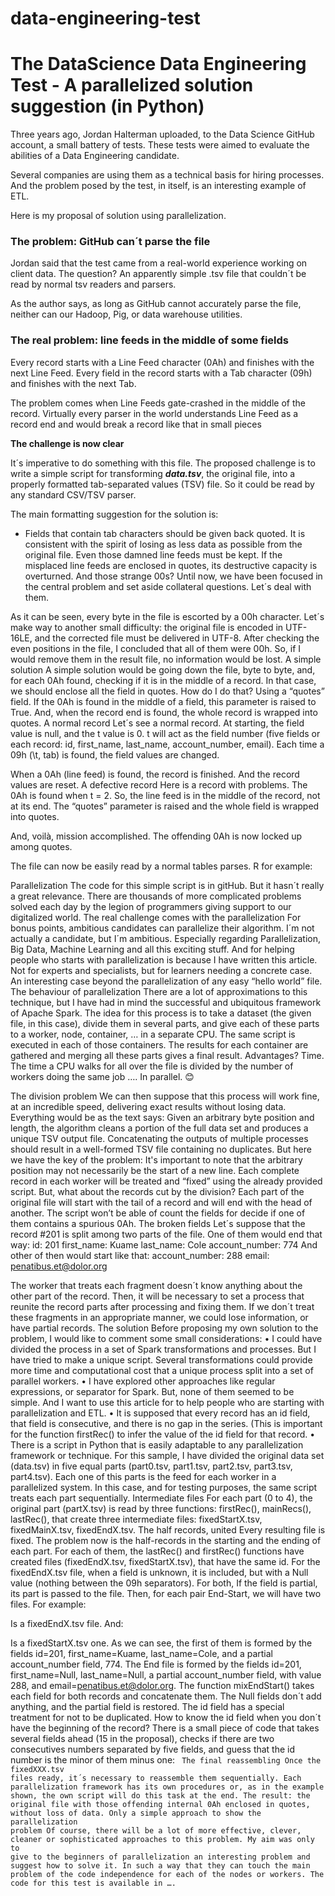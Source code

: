 # data-engineering-test
# The DataScience Data Engineering Test - A parallelized solution suggestion (in Python)

Three years ago, Jordan Halterman  uploaded, to the Data Science GitHub account, a small battery of tests. These tests were aimed to evaluate the abilities of a Data Engineering candidate.

Several companies are using them as a technical basis for hiring processes. And the problem posed by the test, in itself, is an interesting example of ETL. 

Here is my proposal of solution using parallelization. 

### The problem: GitHub can´t parse the file

Jordan said that the test came from a real-world experience working on client data. The question? An apparently simple .tsv file that couldn´t be read by normal tsv readers and parsers.

As the author says, as long as GitHub cannot accurately parse the file, neither can our Hadoop, Pig, or data warehouse utilities.

### The real problem: line feeds in the middle of some fields

Every record starts with a Line Feed character (0Ah) and finishes with the next Line Feed. Every field in the record starts with a Tab character (09h) and finishes with the next Tab.

The problem comes when Line Feeds gate-crashed in the middle of the record. Virtually every parser in the world understands Line Feed as a record end and would break a record like that in small pieces

**The challenge is now clear**

It´s imperative to do something with this file. The proposed challenge is to write a simple script for transforming ***data.tsv***, the original file, into a properly formatted tab-separated values (TSV) file. So it could be read by any standard CSV/TSV parser.

The main formatting suggestion for the solution is:
* Fields that contain tab characters should be given back quoted.
It is consistent with the spirit of losing as less data as possible from the original file. Even those damned line feeds must be kept. If the misplaced line feeds are enclosed in quotes, its destructive capacity is overturned.
And those strange 00s?
Until now, we have been focused in the central problem and set aside collateral questions. Let´s deal with them.
 
As it can be seen, every byte in the file is escorted by a 00h character. Let´s make way to another small difficulty: the original file is encoded in UTF-16LE, and the corrected file must be delivered in UTF-8.
After checking the even positions in the file, I concluded that all of them were 00h. So, if I would remove them in the result file, no information would be lost.
A simple solution
A simple solution would be going down the file, byte to byte, and, for each 0Ah found, checking if it is in the middle of a record. In that case, we should enclose all the field in quotes.
How do I do that? Using a “quotes” field. If the 0Ah is found in the middle of a field, this parameter is raised to True. And, when the record end is found, the whole record is wrapped into quotes.
A normal record
Let´s see a normal record. At starting, the field value is null, and the t value is 0. t will act as the field number (five fields or each record: id, first_name, last_name, account_number, email).
Each time a 09h (\t, tab) is found, the field values are changed.
 
When a 0Ah (line feed) is found, the record is finished. And the record values are reset.
A defective record
Here is a record with problems. The 0Ah is found when t = 2. So, the line feed is in the middle of the record, not at its end. The “quotes” parameter is raised and the whole field is wrapped into quotes.
 
And, voilà, mission accomplished. The offending 0Ah is now locked up among quotes. 
 
The file can now be easily read by a normal tables parses. R for example:
 
Parallelization
The code for this simple script is in gitHub. But it hasn´t really a great relevance. There are thousands of more complicated problems solved each day by the legion of programmers giving support to our digitalized world.
 The real challenge comes with the parallelization 
For bonus points, ambitious candidates can parallelize their algorithm.
I´m not actually a candidate, but I´m ambitious. Especially regarding Parallelization, Big Data, Machine Learning and all this exciting stuff.
And for helping people who starts with parallelization is because I have written this article. Not for experts and specialists, but for learners needing a concrete case. An interesting case beyond the parallelization of any easy “hello world” file.
The behaviour of parallelization
There are a lot of approximations to this technique, but I have had in mind the successful and ubiquitous framework of Apache Spark.
The idea for this process is to take a dataset (the given file, in this case), divide them in several parts, and give each of these parts to a worker, node, container, … in a separate CPU. 
The same script is executed in each of those containers. The results for each container are gathered and merging all these parts gives a final result.
Advantages? Time. The time a CPU walks for all over the file is divided by the number of workers doing the same job …. In parallel. 😊
 
The division problem
We can then suppose that this process will work fine, at an incredible speed, delivering exact results without losing data.
Everything would be as the text says:
Given an arbitrary byte position and length, the algorithm cleans a portion of the full data set and produces a unique TSV output file.
Concatenating the outputs of multiple processes should result in a well-formed TSV file containing no duplicates.
But here we have the key of the problem:
It's important to note that the arbitrary position may not necessarily be the start of a new line.
Each complete record in each worker will be treated and “fixed” using the already provided script. But, what about the records cut by the division?
Each part of the original file will start with the tail of a record and will end with the head of another. The script won’t be able of count the fields for decide if one of them contains a spurious 0Ah.
The broken fields
Let´s suppose that the record #201 is split among two parts of the file. One of them would end that way: 
id: 201
first_name: Kuame
last_name: Cole
account_number: 774
And other of then would start like that:
account_number: 288
email: penatibus.et@dolor.org


The worker that treats each fragment doesn´t know anything about the other part of the record. Then, it will be necessary to set a process that reunite the record parts after processing and fixing them. If we don´t treat these fragments in an appropriate manner, we could lose information, or have partial records.
The solution
Before proposing my own solution to the problem, I would like to comment some small considerations:
•	I could have divided the process in a set of Spark transformations and processes. But I have tried to make a unique script. Several transformations could provide more time and computational cost that a unique process split into a set of parallel workers.
•	I have explored other approaches like regular expressions, or separator for Spark. But, none of them seemed to be simple. And I want to use this article for to help people who are starting with parallelization and ETL.
•	It is supposed that every record has an id field, that field is consecutive, and there is no gap in the series. (This is important for the function firstRec() to infer the value of the id field for that record.
•	There is a script in Python that is easily adaptable to any parallelization framework or technique.
For this sample, I have divided the original data set (data.tsv) in five equal parts (part0.tsv, part1.tsv, part2.tsv, part3.tsv, part4.tsv). Each one of this parts is the feed for each worker in a parallelized system. In this case, and for testing purposes, the same script treats each part sequentially.
Intermediate files
For each part (0 to 4), the original part (partX.tsv) is read by three functions: firstRec(), mainRecs(), lastRec(), that create three intermediate files: fixedStartX.tsv, fixedMainX.tsv, fixedEndX.tsv. 
The half records, united
Every resulting file is fixed. The problem now is the half-records in the starting and the ending of each part.
For each of them, the lastRec() and  firstRec() functions have created files (fixedEndX.tsv, fixedStartX.tsv), that have the same id. For the fixedEndX.tsv file, when a field is unknown, it is included, but with a Null value (nothing between the 09h separators). For both, If the field is partial, its part is passed to the file.
Then, for each pair End-Start, we will have two files. For example:
 
Is a fixedEndX.tsv file. And:
 
Is a fixedStartX.tsv one.
As we can see, the first of them is formed by the fields id=201, first_name=Kuame, last_name=Cole, and a partial account_number field, 774.
The End file is formed by the fields id=201, first_name=Null, last_name=Null, a partial account_number field, with value 288, and email=penatibus.et@dolor.org.
The function mixEndStart() takes each field for both records and concatenate them. The Null  fields don´t add anything, and the partial field is restored. The id field has a special treatment for not to be duplicated.
How to know the id field when you don´t have the beginning of the record?
There is a small piece of code that takes several fields ahead (15 in the proposal), checks if there are two consecutives numbers separated by five fields, and guess that the id number is the minor of them minus one:
<code>
The final reassembling
Once the fixedXXX.tsv files ready, it´s necessary to reassemble them sequentially. Each parallelization framework has its own procedures or, as in the example shown, the own script will do this task at the end. The result: the original file with those offending internal 0Ah enclosed in quotes, without loss of data.
Only a simple approach to show the parallelization problem
Of course, there will be a lot of more effective, clever, cleaner or sophisticated approaches to this problem. My aim was only to give to the beginners of parallelization an interesting problem and suggest how to solve it. In such a way that they can touch the main problem of the code independence for each of the nodes or workers.
The code for this test is available in …. 
